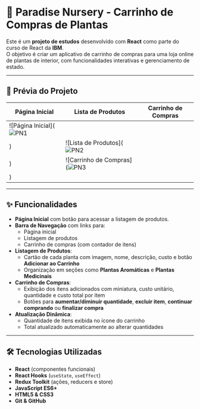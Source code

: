 # 🌱 Paradise Nursery - Carrinho de Compras de Plantas

Este é um **projeto de estudos** desenvolvido com **React** como parte do curso de React da **IBM**.  
O objetivo é criar um aplicativo de carrinho de compras para uma loja online de plantas de interior, com funcionalidades interativas e gerenciamento de estado.

---

## 📸 Prévia do Projeto

| Página Inicial | Lista de Produtos | Carrinho de Compras |
| -------------- | ----------------- | ------------------- |
| ![Página Inicial](![PN1](https://github.com/user-attachments/assets/a3fe9b3a-aed1-4b8d-9731-257795c66c04)
) | ![Lista de Produtos](![PN2](https://github.com/user-attachments/assets/62148aa6-cdb2-4a7d-b28a-3898e0d42cdf)
) | ![Carrinho de Compras](![PN3](https://github.com/user-attachments/assets/fcbe8c4b-8b3a-4594-8a08-5a6f6be83e42)
) |

---

## ✨ Funcionalidades

- **Página Inicial** com botão para acessar a listagem de produtos.
- **Barra de Navegação** com links para:
  - Página inicial
  - Listagem de produtos
  - Carrinho de compras (com contador de itens)
- **Listagem de Produtos**:
  - Cartão de cada planta com imagem, nome, descrição, custo e botão **Adicionar ao Carrinho**
  - Organização em seções como **Plantas Aromáticas** e **Plantas Medicinais**
- **Carrinho de Compras**:
  - Exibição dos itens adicionados com miniatura, custo unitário, quantidade e custo total por item
  - Botões para **aumentar/diminuir quantidade**, **excluir item**, **continuar comprando** ou **finalizar compra**
- **Atualização Dinâmica**:
  - Quantidade de itens exibida no ícone do carrinho
  - Total atualizado automaticamente ao alterar quantidades

---

## 🛠️ Tecnologias Utilizadas

- **React** (componentes funcionais)
- **React Hooks** (`useState`, `useEffect`)
- **Redux Toolkit** (ações, reducers e store)
- **JavaScript ES6+**
- **HTML5 & CSS3**
- **Git & GitHub**


